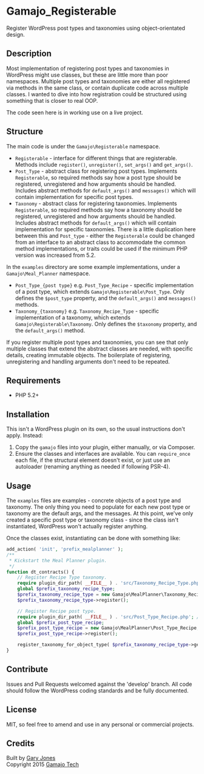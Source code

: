 # Gamajo_Registerable

Register WordPress post types and taxonomies using object-orientated design.

## Description

Most implementation of registering post types and taxonomies in WordPress might use classes, but these are little more than poor namespaces. Multiple post types and taxonomies are either all registered via methods in the same class, or contain duplicate code across multiple classes. I wanted to dive into how registration could be structured using something that is closer to real OOP.

The code seen here is in working use on a live project.

## Structure

The main code is under the `Gamajo\Registerable` namespace.

 * `Registerable` - interface for different things that are registerable. Methods include `register()`, `unregister()`, `set_args()` and `get_args()`.
 * `Post_Type` - abstract class for registering post types. Implements `Registerable`, so required methods say how a post type should be registered, unregistered and how arguments should be handled. Includes abstract methods for `default_args()` and `messages()` which will contain implementation for specific post types.
 * `Taxonomy` - abstract class for registering taxonomies.  Implements `Registerable`, so required methods say how a taxonomy should be registered, unregistered and how arguments should be handled. Includes abstract methods for `default_args()` which will contain implementation for specific taxonomies. There is a little duplication here between this and `Post_type` - either the `Registerable` could be changed from an interface to an abstract class to accommodate the common method implementations, or traits could be used if the minimum PHP version was increased from 5.2.
 
In the `examples` directory are some example implementations, under a `Gamajo\Meal_Planner` namespace.
 * `Post_Type_{post type}` e.g. `Post_Type_Recipe` - specific implementation of a post type, which extends `Gamajo\Registerable\Post_Type`. Only defines the `$post_type` property, and the `default_args()` and `messages()` methods.
 * `Taxonomy_{taxonomy}` e.g. `Taxonomy_Recipe_Type` - specific implementation of a taxonomy, which extends `Gamajo\Registerable\Taxonomy`. Only defines the `$taxonomy` property, and the `default_args()` method.

If you register multiple post types and taxonomies, you can see that only multiple classes that extend the abstract classes are needed, with specific details, creating immutable objects. The boilerplate of registering, unregistering and handling arguments don't need to be repeated.

## Requirements
 * PHP 5.2+

## Installation

This isn't a WordPress plugin on its own, so the usual instructions don't apply. Instead:

1. Copy the `gamajo` files into your plugin, either manually, or via Composer.
2. Ensure the classes and interfaces are available. You can `require_once` each file, if the structural element doesn't exist, or just use an autoloader (renaming anything as needed if following PSR-4).

## Usage

The `examples` files are examples - concrete objects of a post type and taxonomy. The only thing you need to populate for each new post type or taxonomy are the default args, and the messages. At this point, we've only created a specific post type or taxonomy class - since the class isn't instantiated, WordPress won't actually register anything.

Once the classes exist, instantiating can be done with something like:

```php
add_action( 'init', 'prefix_mealplanner' );
/**
 * Kickstart the Meal Planner plugin.
 */
function dt_contracts() {
	// Register Recipe Type taxonomy.
	require plugin_dir_path( __FILE__ ) . 'src/Taxonomy_Recipe_Type.php'; // Or use an autoloader.
	global $prefix_taxonomy_recipe_type;
	$prefix_taxonomy_recipe_type = new Gamajo\MealPlanner\Taxonomy_Recipe_Type;
	$prefix_taxonomy_recipe_type->register();

	// Register Recipe post type.
	require plugin_dir_path( __FILE__ ) . 'src/Post_Type_Recipe.php'; // Or use an autoloader.
	global $prefix_post_type_recipe;
	$prefix_post_type_recipe = new Gamajo\MealPlanner\Post_Type_Recipe;
	$prefix_post_type_recipe->register();

	register_taxonomy_for_object_type( $prefix_taxonomy_recipe_type->get_taxonomy(), $prefix_post_type_recipe->get_post_type() );
}
```

## Contribute

Issues and Pull Requests welcomed against the 'develop' branch. All code should follow the WordPress coding standards and be fully documented.

## License

MIT, so feel free to amend and use in any personal or commercial projects.

## Credits

Built by [Gary Jones](https://twitter.com/GaryJ)  
Copyright 2015 [Gamajo Tech](http://gamajo.com/)
